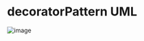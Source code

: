 # decoratorPattern UML

![image](https://github.com/EnriquezJoshmel/decoratorPattern/assets/142742663/8e844206-63c6-455a-8e16-8c8983052361)

